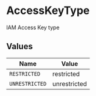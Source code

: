 # AccessKeyType

IAM Access Key type


## Values

| Name           | Value          |
| -------------- | -------------- |
| `RESTRICTED`   | restricted     |
| `UNRESTRICTED` | unrestricted   |